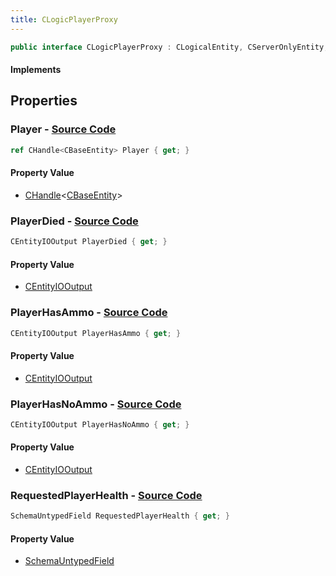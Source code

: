 ```yaml
---
title: CLogicPlayerProxy
---
```


```csharp
public interface CLogicPlayerProxy : CLogicalEntity, CServerOnlyEntity, CBaseEntity, CEntityInstance, ISchemaClass<CEntityInstance>, ISchemaClass<CBaseEntity>, ISchemaClass<CServerOnlyEntity>, ISchemaClass<CLogicalEntity>, ISchemaClass<CLogicPlayerProxy>, ISchemaField, ISchemaClass, INativeHandle
```

#### Implements

## Properties

### **Player** - [Source Code](https://github.com/swiftly-solution/swiftlys2/blob/main/managed/src/SwiftlyS2.Generated/Schemas/Interfaces/CLogicPlayerProxy.cs#L16)

```csharp
ref CHandle<CBaseEntity> Player { get; }
```

#### Property Value

- [CHandle](/docs/api/shared/natives/chandle-1)<[CBaseEntity](/docs/api/shared/schemadefinitions/cbaseentity)>

### **PlayerDied** - [Source Code](https://github.com/swiftly-solution/swiftlys2/blob/main/managed/src/SwiftlyS2.Generated/Schemas/Interfaces/CLogicPlayerProxy.cs#L22)

```csharp
CEntityIOOutput PlayerDied { get; }
```

#### Property Value

- [CEntityIOOutput](/docs/api/shared/schemadefinitions/centityiooutput)

### **PlayerHasAmmo** - [Source Code](https://github.com/swiftly-solution/swiftlys2/blob/main/managed/src/SwiftlyS2.Generated/Schemas/Interfaces/CLogicPlayerProxy.cs#L18)

```csharp
CEntityIOOutput PlayerHasAmmo { get; }
```

#### Property Value

- [CEntityIOOutput](/docs/api/shared/schemadefinitions/centityiooutput)

### **PlayerHasNoAmmo** - [Source Code](https://github.com/swiftly-solution/swiftlys2/blob/main/managed/src/SwiftlyS2.Generated/Schemas/Interfaces/CLogicPlayerProxy.cs#L20)

```csharp
CEntityIOOutput PlayerHasNoAmmo { get; }
```

#### Property Value

- [CEntityIOOutput](/docs/api/shared/schemadefinitions/centityiooutput)

### **RequestedPlayerHealth** - [Source Code](https://github.com/swiftly-solution/swiftlys2/blob/main/managed/src/SwiftlyS2.Generated/Schemas/Interfaces/CLogicPlayerProxy.cs#L25)

```csharp
SchemaUntypedField RequestedPlayerHealth { get; }
```

#### Property Value

- [SchemaUntypedField](/docs/api/shared/schemas/schemauntypedfield)

